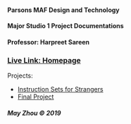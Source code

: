 #### Parsons MAF Design and Technology
#### Major Studio 1 Project Documentations
#### Professor: Harpreet Sareen
### [Live Link: Homepage](https://maydeyn.github.io/MS1/)

Projects:
* [Instruction Sets for Strangers](https://maydeyn.github.io/MS1/instructions_for_strangers.html)
* [Final Project](https://maydeyn.github.io/MS1/finalproject.html)


##### May Zhou © 2019
